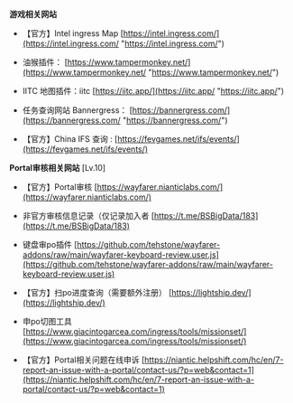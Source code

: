 **游戏相关网站**

- 【官方】Intel ingress Map [https://intel.ingress.com/](https://intel.ingress.com/ "https://intel.ingress.com/")
- 油猴插件： [https://www.tampermonkey.net/](https://www.tampermonkey.net/ "https://www.tampermonkey.net/")
- IITC 地图插件：iitc [https://iitc.app/](https://iitc.app/ "https://iitc.app/")

- 任务查询网站 Bannergress： [https://bannergress.com/](https://bannergress.com/ "https://bannergress.com/")

- 【官方】China IFS 查询 : [https://fevgames.net/ifs/events/](https://fevgames.net/ifs/events/)

**Portal审核相关网站** [Lv.10]

- 【官方】Portal审核 [https://wayfarer.nianticlabs.com/](https://wayfarer.nianticlabs.com/)

- 非官方审核信息记录（仅记录加入者 [https://t.me/BSBigData/183](https://t.me/BSBigData/183)

- 键盘审po插件 [https://github.com/tehstone/wayfarer-addons/raw/main/wayfarer-keyboard-review.user.js](https://github.com/tehstone/wayfarer-addons/raw/main/wayfarer-keyboard-review.user.js)

- 【官方】扫po进度查询（需要额外注册） [https://lightship.dev/](https://lightship.dev/)

- 申po切图工具 [https://www.giacintogarcea.com/ingress/tools/missionset/](https://www.giacintogarcea.com/ingress/tools/missionset/)

- 【官方】Portal相关问题在线申诉 [https://niantic.helpshift.com/hc/en/7-report-an-issue-with-a-portal/contact-us/?p=web&contact=1](https://niantic.helpshift.com/hc/en/7-report-an-issue-with-a-portal/contact-us/?p=web&contact=1)
